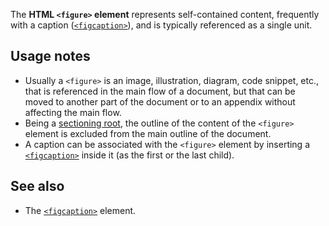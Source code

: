 <!-- <short-description> -->
The **HTML `<figure>` element** represents self-contained content,
frequently with a caption
([`<figcaption>`](/en-US/docs/Web/HTML/Element/figcaption)),
and is typically referenced as a single unit.
<!-- </short-description> -->

<!-- <overview> -->
<!-- </overview> -->

<!-- <usage-notes> -->
Usage notes
-----------

-   Usually a `<figure>` is an image, illustration, diagram, code
    snippet, etc., that is referenced in the main flow of a document,
    but that can be moved to another part of the document or to an
    appendix without affecting the main flow.
-   Being a [sectioning root](/en-US/docs/Web/Guide/HTML/Using_HTML_sections_and_outlines#Sectioning_roots),
    the outline of the content of the `<figure>` element is excluded
    from the main outline of the document.
-   A caption can be associated with the `<figure>` element by inserting
    a [`<figcaption>`](/en-US/docs/Web/HTML/Element/figcaption)
    inside it (as the first or the last child).
<!-- </usage-notes> -->

<!-- <accessibility-concerns> -->
<!-- </accessibility-concerns> -->

<!-- <see-also> -->
See also
--------

-   The [`<figcaption>`](/en-US/docs/Web/HTML/Element/figcaption) element.
<!-- </see-also> -->
